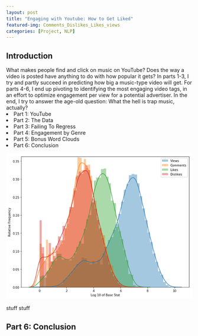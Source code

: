 ```yaml
---
layout: post
title: "Engaging with Youtube: How to Get Liked"
featured-img: Comments_Dislikes_Likes_views
categories: [Project, NLP]
---
```

<h2 class="mb-0">Introduction</h2>
What makes people find and click on music on YouTube? Does the way a video is posted have anything to do with how popular it gets? In parts 1-3, I try and partly succeed in predicting how big a music-type video will get. For parts 4-6, I end up pivoting to identifying the most engaging video tags, in an effort to optimize engagement per view for a potential advertiser. In the end, I try to answer the age-old question: What the hell is trap music, actually?


<li>Part 1: YouTube</li>
<li>Part 2: The Data</li>
<li>Part 3: Failing To Regress</li>
<li>Part 4: Engagement by Genre</li>
<li>Part 5: Bonus Word Clouds</li>
<li>Part 6: Conclusion</li>





![test](https://raw.githubusercontent.com/conorbarryhoke/conorbarryhoke.github.io/master/assets/img/posts/capstone_files/assets/Comments_Dislikes_Likes_views.bmp)

stuff
stuff

<h2>Part 6: Conclusion</h2>
